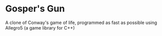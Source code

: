 # Gosper's Gun
A clone of Conway's game of life, programmed as fast as possible using Allegro5 (a game library for C++)
